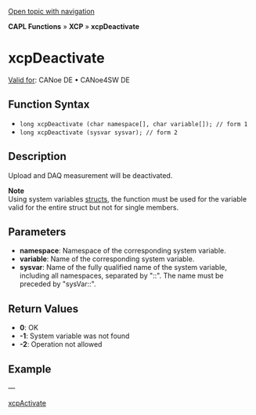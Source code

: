 [Open topic with navigation](../../../../../CANoeDEFamily.htm#Topics/CAPLFunctions/XCP/Functions/CAPLfunctionXCPDeactivate.md)

**CAPL Functions** » **XCP** » **xcpDeactivate**

# xcpDeactivate

[Valid for](../../../Shared/FeatureAvailability.md):  CANoe DE • CANoe4SW DE

## Function Syntax

- `long xcpDeactivate (char namespace[], char variable[]); // form 1`
- `long xcpDeactivate (sysvar sysvar); // form 2`

## Description

Upload and DAQ measurement will be deactivated.

**Note**  
Using system variables [structs](../../../Shared/CAPL/General/Structures.md), the function must be used for the variable valid for the entire struct but not for single members.

## Parameters

- **namespace**: Namespace of the corresponding system variable.
- **variable**: Name of the corresponding system variable.
- **sysvar**: Name of the fully qualified name of the system variable, including all namespaces, separated by "::". The name must be preceded by "sysVar::".

## Return Values

- **0**: OK
- **-1**: System variable was not found
- **-2**: Operation not allowed

## Example

—

[xcpActivate](CAPLfunctionXCPActivate.md)
